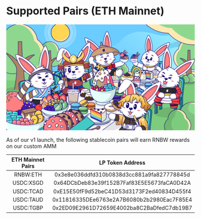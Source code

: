 # Supported Pairs (ETH Mainnet)

![](../../.gitbook/assets/HaloDao_Illustration_Exchange-2.png)

As of our v1 launch, the following stablecoin pairs will earn RNBW rewards on our custom AMM



| ETH Mainnet Pairs |              LP Token Address              |
| :---------------: | :----------------------------------------: |
|      RNBW:ETH     | 0x3e8e036ddfd310b0838d3cc881a9fa827778845d |
|     USDC:XSGD     | 0x64DCbDeb83e39f152B7Faf83E5E5673faCA0D42A |
|     USDC:TCAD     | 0xE15E50fF9d52beC41D53d3173F2ed40834D455f4 |
|     USDC:TAUD     | 0x11816335DEe6763e2A7B6080b2b2980Eac7F85E4 |
|     USDC:TGBP     | 0x2ED09E2961D72659E4002ba8C2BaDfedC7db19B7 |
